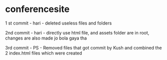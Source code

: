 # conferencesite

1 st commit - hari - deleted useless files and folders

2nd commit - hari - directly use html file, and assets folder are in root, changes are also made jo bola gaya tha

3rd commit - PS - Removed files that got commit by Kush and combined the 2 index.html files which were created

